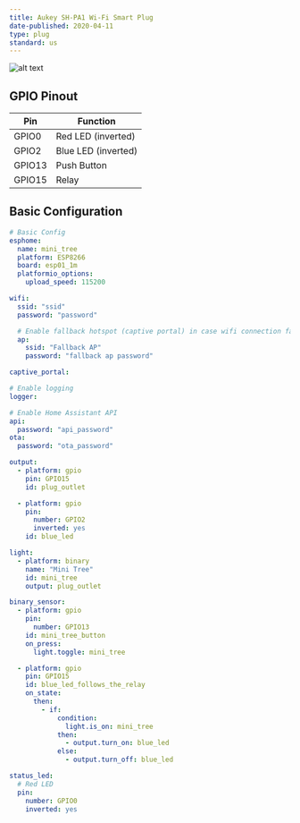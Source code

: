 ```yaml
---
title: Aukey SH-PA1 Wi-Fi Smart Plug
date-published: 2020-04-11
type: plug
standard: us
---
```


![alt text](/aukey-plug.jpg "Aukey SH-PA1 Smart WiFi Plug")

## GPIO Pinout

| Pin    | Function            |
| ------ | ------------------- |
| GPIO0  | Red LED (inverted)  |
| GPIO2  | Blue LED (inverted) |
| GPIO13 | Push Button         |
| GPIO15 | Relay               |

## Basic Configuration

```yaml
# Basic Config
esphome:
  name: mini_tree
  platform: ESP8266
  board: esp01_1m
  platformio_options:
    upload_speed: 115200

wifi:
  ssid: "ssid"
  password: "password"

  # Enable fallback hotspot (captive portal) in case wifi connection fails
  ap:
    ssid: "Fallback AP"
    password: "fallback ap password"

captive_portal:

# Enable logging
logger:

# Enable Home Assistant API
api:
  password: "api_password"
ota:
  password: "ota_password"

output:
  - platform: gpio
    pin: GPIO15
    id: plug_outlet

  - platform: gpio
    pin:
      number: GPIO2
      inverted: yes
    id: blue_led

light:
  - platform: binary
    name: "Mini Tree"
    id: mini_tree
    output: plug_outlet

binary_sensor:
  - platform: gpio
    pin:
      number: GPIO13
    id: mini_tree_button
    on_press:
      light.toggle: mini_tree

  - platform: gpio
    pin: GPIO15
    id: blue_led_follows_the_relay
    on_state:
      then:
        - if:
            condition:
              light.is_on: mini_tree
            then:
              - output.turn_on: blue_led
            else:
              - output.turn_off: blue_led

status_led:
  # Red LED
  pin:
    number: GPIO0
    inverted: yes
```

